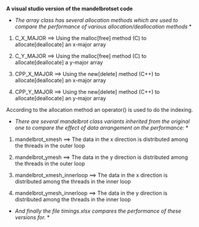 **A visual studio version of the mandelbrotset code**

* *The array class has several allocation methods which are used to compare the performance of various allocation/deallocation methods* *

1) C_X_MAJOR ==> Using the malloc[free] method (C) to allocate[deallocate] an x-major array

2) C_Y_MAJOR ==> Using the malloc[free] method (C) to allocate[deallocate] a y-major array

3) CPP_X_MAJOR ==> Using the new[delete] method (C++) to allocate[deallocate] an x-major array

4) CPP_Y_MAJOR ==> Using the new[delete] method (C++) to allocate[deallocate] an y-major array

According to the allocation method an operator() is used to do the indexing. 



* *There are several mandelbrot class variants inherited from the original one to compare the effect of data arrangement on the performance:* *

1) mandelbrot_xmesh ==> The data in the x direction is distributed among the threads in the outer loop

2) mandelbrot_ymesh ==> The data in the y direction is distributed among the threads in the outer loop

3) mandelbrot_xmesh_innerloop ==> The data in the x direction is distributed among the threads in the inner loop

4) mandelbrot_ymesh_innerloop ==> The data in the y direction is distributed among the threads in the inner loop

* *And finally the file timings.xlsx compares the performance of these versions for.* *
